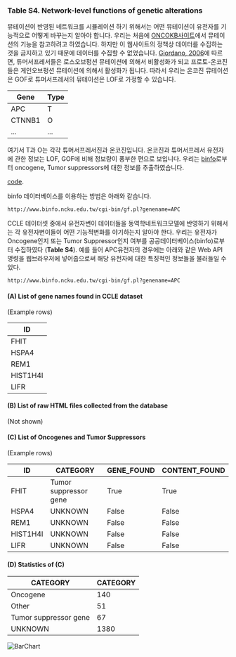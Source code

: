 ### Table S4. Network-level functions of genetic alterations
뮤테이션이 반영된 네트워크를 시뮬레이션 하기 위해서는 어떤 뮤테이션이 유전자를 기능적으로 어떻게 바꾸는지 알아야 합니다. 우리는 처음에 [ONCOKB사이트](http://oncokb.org)에서 뮤테이션의 기능을 참고하려고 하였습니다. 하지만 이 웹사이트의 정책상 데이터를 수집하는 것을 금지하고 있기 때문에 데이터를 수집할 수 없었습니다. [Giordano, 2006](http://www.nature.com/onc/journal/v25/n38/full/1209721a.html)에 따르면, 튜머서프레서들은 로스오브펑션 뮤테이션에 의해서 비활성화가 되고 프로토-온코진들은 게인오브펑션 뮤테이션에 의해서 활성화가 됩니다. 따라서 우리는 온코진 뮤테이션은 GOF로 튜머서프레서의 뮤테이션은 LOF로 가정할 수 있습니다.

Gene | Type
--- | ---
APC | T
CTNNB1 | O
... | ...

여기서 T과 O는 각각 튜머서프레서진과 온코진입니다. 온코진과 튜머서프레서 유전자에 관한 정보는 LOF, GOF에 비해 정보량이 풍부한 편으로 보입니다. 우리는 [binfo](binfo.ncku.edu.tw)로부터 oncogene, Tumor suppressors에 대한 정보를 추출하였습니다.

[code](https://github.com/jehoons/sbie_optdrug/blob/master/scratch/binfo/test_binfo.py).

binfo 데이터베이스를 이용하는 방법은 아래와 같습니다.

```
http://www.binfo.ncku.edu.tw/cgi-bin/gf.pl?genename=APC
```

CCLE 데이터셋 중에서 유전자변이 데이터들을 동역학네트워크모델에 반영하기 위해서는 각 유전자변이들이 어떤 기능적변화를 야기하는지 알아야 한다. 우리는 유전자가 Oncogene인지 또는 Tumor Suppressor인지 여부를 공공데이터베이스(binfo)로부터 수집하였다 (**Table S4**). 예를 들어 APC유전자의 경우에는 아래와 같은 Web API 명령을 웹브라우저에 넣어줍으로써 해당 유전자에 대한 특징적인 정보들을 불러들일 수 있다.
```
http://www.binfo.ncku.edu.tw/cgi-bin/gf.pl?genename=APC
 ```

#### (**A**) List of gene names found in CCLE dataset

(Example rows)

ID |
---- |
FHIT |
HSPA4 |
REM1 |
HIST1H4I |
LIFR |

#### (**B**) List of raw HTML files collected from the database

(Not shown)

#### (**C**) List of Oncogenes and Tumor Suppressors

(Example rows)

ID | CATEGORY | GENE_FOUND | CONTENT_FOUND
---- | ---- | ---- | ----
FHIT | Tumor suppressor gene | True | True
HSPA4 | UNKNOWN | False | False
REM1 | UNKNOWN | False | False
HIST1H4I | UNKNOWN | False | False
LIFR | UNKNOWN | False | False

#### (**D**) Statistics of (**C**)

CATEGORY | CATEGORY
---- | ----
Oncogene | 140
Other | 51
Tumor suppressor gene | 67
UNKNOWN | 1380

![BarChart](https://github.com/jehoons/sbie_optdrug/blob/master/result/tab_s4/TABLE_S4D_STATISTICS.JPG)
